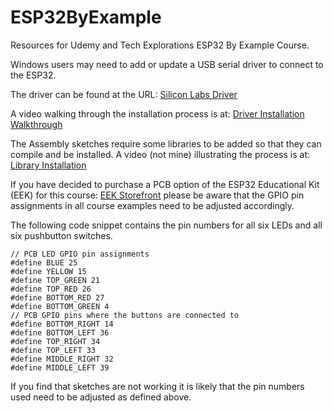 # ESP32ByExample
Resources for Udemy and Tech Explorations ESP32 By Example Course.

Windows users may need to add or update a USB serial driver to connect to the ESP32.

The driver can be found at the URL: [Silicon Labs Driver](https://www.silabs.com/developers/usb-to-uart-bridge-vcp-drivers?tab=downloads)

A video walking through the installation process is at: [Driver Installation Walkthrough](https://www.youtube.com/watch?v=UuuqnmJIjR0)

The Assembly sketches require some libraries to be added so that they can compile and be installed. A video (not mine) illustrating the process is at: [Library Installation](https://www.youtube.com/watch?v=v2qIB6iigPI)

If you have decided to purchase a PCB option of the ESP32 Educational Kit (EEK) for this course: [EEK Storefront](https://shop.iotinurhand.store) please be aware that the GPIO pin assignments in all course examples need to be adjusted accordingly.

The following code snippet contains the pin numbers for all six LEDs and all six pushbutton switches.
```
// PCB LED GPIO pin assignments
#define BLUE 25
#define YELLOW 15
#define TOP_GREEN 21
#define TOP_RED 26
#define BOTTOM_RED 27
#define BOTTOM_GREEN 4
// PCB GPIO pins where the buttons are connected to
#define BOTTOM_RIGHT 14
#define BOTTOM_LEFT 36
#define TOP_RIGHT 34
#define TOP_LEFT 33
#define MIDDLE_RIGHT 32
#define MIDDLE_LEFT 39
```

If you find that sketches are not working it is likely that the pin numbers used need to be adjusted as defined above.
